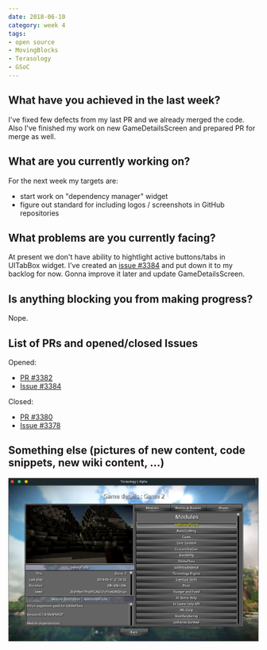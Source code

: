 ```yaml
---
date: 2018-06-10
category: week 4
tags:
- open source
- MovingBlocks
- Terasology
- GSoC
---
```



## What have you achieved in the last week?

I've fixed few defects from my last PR and we already merged the code.
Also I've finished my work on new GameDetailsScreen and prepared PR for merge as well.

## What are you currently working on?

For the next week my targets are:

* start work on "dependency manager" widget
* figure out standard for including logos / screenshots in GitHub repositories

## What problems are you currently facing?

At present we don't have ability to hightlight active buttons/tabs in UITabBox widget.
I've created an [issue #3384](https://github.com/MovingBlocks/Terasology/issues/3384) and put down it to my backlog for now.
Gonna improve it later and update GameDetailsScreen.

## Is anything blocking you from making progress?

Nope.

## List of PRs and opened/closed Issues

Opened:
* [PR #3382](https://github.com/MovingBlocks/Terasology/pull/3382)
* [Issue #3384](https://github.com/MovingBlocks/Terasology/issues/3384)

Closed:
* [PR #3380](https://github.com/MovingBlocks/Terasology/pull/3380)
* [Issue #3378](https://github.com/MovingBlocks/Terasology/issues/3378)

## Something else (pictures of new content, code snippets, new wiki content, …)

![Week4](images/week4.png)
